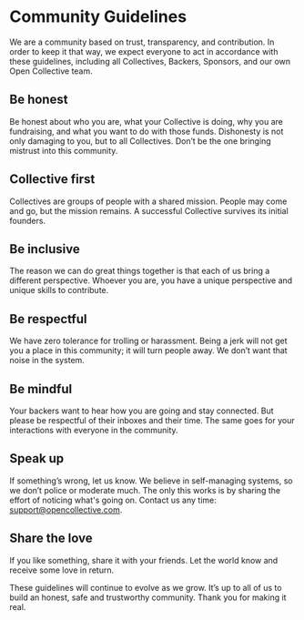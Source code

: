 # Community Guidelines

We are a community based on trust, transparency, and contribution. In order to keep it that way, we expect everyone to act in accordance with these guidelines, including all Collectives, Backers, Sponsors, and our own Open Collective team.

## **Be honest**

Be honest about who you are, what your Collective is doing, why you are fundraising, and what you want to do with those funds. Dishonesty is not only damaging to you, but to all Collectives. Don’t be the one bringing mistrust into this community.

## **Collective first**

Collectives are groups of people with a shared mission. People may come and go, but the mission remains. A successful Collective survives its initial founders.

## **Be inclusive**

The reason we can do great things together is that each of us bring a different perspective. Whoever you are, you have a unique perspective and unique skills to contribute.

## **Be respectful**

We have zero tolerance for trolling or harassment. Being a jerk will not get you a place in this community; it will turn people away. We don’t want that noise in the system.

## **Be mindful**

Your backers want to hear how you are going and stay connected. But please be respectful of their inboxes and their time. The same goes for your interactions with everyone in the community.

## Speak up

If something’s wrong, let us know. We believe in self-managing systems, so we don’t police or moderate much. The only this works is by sharing the effort of noticing what's going on. Contact us any time: [support@opencollective.com](mailto:support@opencollective.com).

## **Share the love**

If you like something, share it with your friends. Let the world know and receive some love in return.

These guidelines will continue to evolve as we grow. It’s up to all of us to build an honest, safe and trustworthy community. Thank you for making it real.

